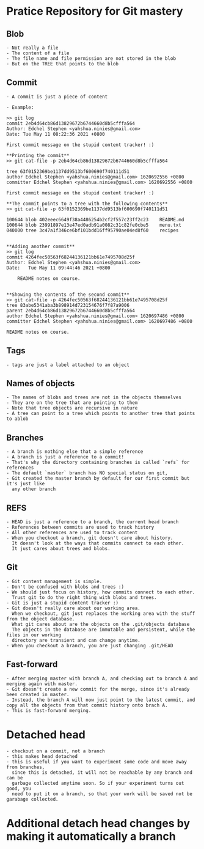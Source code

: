 # Pratice Repository for Git mastery

## Blob

    - Not really a file
    - The content of a file
    - The file name and file permission are not stored in the blob
    - But on the TREE that points to the blob

## Commit

    - A commit is just a piece of content

    - Example:

    >> git log
    commit 2eb4d64cb86d13829672b6744660d8b5cfffa564
    Author: Edchel Stephen <yahshua.ninies@gmail.com>
    Date: Tue May 11 08:22:36 2021 +0800

    First commit message on the stupid content tracker! :)

    **Printing the commit**
    >> git cat-file -p 2eb4d64cb86d13829672b6744660d8b5cfffa564

    tree 63f0152369be1137dd9513bf600690f740111d51
    author Edchel Stephen <yahshua.ninies@gmail.com> 1620692556 +0800
    committer Edchel Stephen <yahshua.ninies@gmail.com> 1620692556 +0800

    First commit message on the stupid content tracker! :)

    **The commit points to a tree with the following contents**
    >> git cat-file -p 63f0152369be1137dd9513bf600690f740111d51

    100644 blob 402eeec6649f38a4486254b2cf2f557c23ff2c23	README.md
    100644 blob 23991897e13e47ed0adb91a0082c31c82fe0cbe5	menu.txt
    040000 tree 3c47a1f346ce6bf101bdd16ff95790ae04ed8f60	recipes


    **Adding another commit**
    >> git log
    commit 4264fec50563f68244136121bb61e7495708d25f
    Author: Edchel Stephen <yahshua.ninies@gmail.com>
    Date:   Tue May 11 09:44:46 2021 +0800

        README notes on course.


    **Showing the contents of the second commit**
    >> git cat-file -p 4264fec50563f68244136121bb61e7495708d25f
    tree 83abe5341aba3b898914d723154676f7f87a9006
    parent 2eb4d64cb86d13829672b6744660d8b5cfffa564
    author Edchel Stephen <yahshua.ninies@gmail.com> 1620697486 +0800
    committer Edchel Stephen <yahshua.ninies@gmail.com> 1620697486 +0800

    README notes on course.

## Tags

    - tags are just a label attached to an object

## Names of objects

    - The names of blobs and trees are not in the objects themselves
    - They are on the tree that are pointing to them
    - Note that tree objects are recursive in nature
    - A tree can point to a tree which points to another tree that points to ablob

## Branches

    - A branch is nothing else that a simple reference
    - A branch is just a reference to a commit!
    - That's why the directory containing branches is called `refs` for references
    - The default `master` branch has NO special status on git,
    - Git created the master branch by default for our first commit but it's just like
      any other branch

## REFS

    - HEAD is just a reference to a branch, the current head branch
    - References between commits are used to track history
    - All other references are used to track content
    - When you checkout a branch, git doesn't care about history.
      It doesn't look at the ways that commits connect to each other.
      It just cares about trees and blobs.

## Git

    - Git content management is simple.
    - Don't be confused with blobs and trees :)
    - We should just focus on history, how commits connect to each other.
      Trust git to do the right thing with blobs and trees.
    - Git is just a stupid content tracker :)
    - Git doesn't really care about our working area.
      When we checkout, git just replaces the working area with the stuff from the object database.
      What git cares about are the objects on the .git/objects database
      The objects in the database are immutable and persistent, while the files in our working
      directory are transient and can change anytime.
    - When you checkout a branch, you are just changing .git/HEAD

## Fast-forward

    - After merging master with branch A, and checking out to branch A and merging again with master.
    - Git doesn't create a new commit for the merge, since it's already been created in master.
    - Instead, the branch A will now just point to the latest commit, and copy all the objects from that commit history onto brach A.
    - This is fast-forward merging.

# Detached head

    - checkout on a commit, not a branch
    - this makes head detached
    - this is useful if you want to experiment some code and move away from branches,
      since this is detached, it will not be reachable by any branch and can be
      garbage collected anytime soon. So if your experiment turns out good, you
      need to put it on a branch, so that your work will be saved not be garabage collected.

# Additional detach head changes by making it automatically a branch
